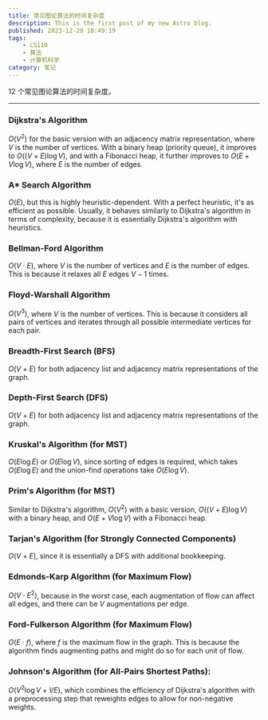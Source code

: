 ```yaml
---
title: 常见图论算法的时间复杂度
description: This is the first post of my new Astro blog.
published: 2023-12-20 18:49:19
tags:
    - CS110
    - 算法
    - 计算机科学
category: 笔记
---
```


12 个常见图论算法的时间复杂度。

<!--more-->

---

### Dijkstra's Algorithm
  $O(V^2)$ for the basic version with an adjacency matrix representation, where $V$ is the number of vertices. With a binary heap (priority queue), it improves to $O((V + E) \log V)$, and with a Fibonacci heap, it further improves to $O(E + V \log V)$, where $E$ is the number of edges.

### A* Search Algorithm
  $O(E)$, but this is highly heuristic-dependent. With a perfect heuristic, it's as efficient as possible. Usually, it behaves similarly to Dijkstra's algorithm in terms of complexity, because it is essentially Dijkstra's algorithm with heuristics.

### Bellman-Ford Algorithm
  $O(V \cdot E)$, where $V$ is the number of vertices and $E$ is the number of edges. This is because it relaxes all $E$ edges $V-1$ times.

### Floyd-Warshall Algorithm
  $O(V^3)$, where $V$ is the number of vertices. This is because it considers all pairs of vertices and iterates through all possible intermediate vertices for each pair.

### Breadth-First Search (BFS)
  $O(V + E)$ for both adjacency list and adjacency matrix representations of the graph.

### Depth-First Search (DFS)
  $O(V + E)$ for both adjacency list and adjacency matrix representations of the graph.

### Kruskal's Algorithm (for MST)
  $O(E \log E)$ or $O(E \log V)$, since sorting of edges is required, which takes $O(E \log E)$ and the union-find operations take $O(E \log V)$.

### Prim's Algorithm (for MST)
  Similar to Dijkstra's algorithm, $O(V^2)$ with a basic version, $O((V + E) \log V)$ with a binary heap, and $O(E + V \log V)$ with a Fibonacci heap.

### Tarjan's Algorithm (for Strongly Connected Components)
  $O(V + E)$, since it is essentially a DFS with additional bookkeeping.

### Edmonds-Karp Algorithm (for Maximum Flow)
  $O(V \cdot E^2)$, because in the worst case, each augmentation of flow can affect all edges, and there can be $V$ augmentations per edge.

### Ford-Fulkerson Algorithm (for Maximum Flow)
  $O(E \cdot f)$, where $f$ is the maximum flow in the graph. This is because the algorithm finds augmenting paths and might do so for each unit of flow.

### Johnson's Algorithm (for All-Pairs Shortest Paths):
  $O(V^2 \log V + VE)$, which combines the efficiency of Dijkstra's algorithm with a preprocessing step that reweights edges to allow for non-negative weights.